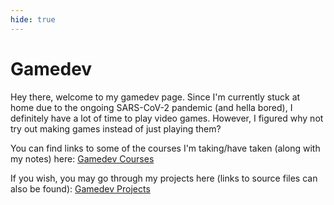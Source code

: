 ```yaml
---
hide: true
---
```


# Gamedev

Hey there, welcome to my gamedev page. Since I'm currently stuck at home due to the ongoing SARS-CoV-2 pandemic (and hella bored), I definitely have a lot of time to play video games. However, I figured why not try out making games instead of just playing them?

You can find links to some of the courses I'm taking/have taken (along with my notes) here: [Gamedev Courses](/courses/)

If you wish, you may go through my projects here (links to source files can also be found): [Gamedev Projects](/projects/)
